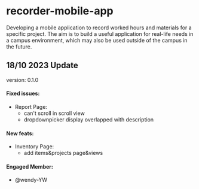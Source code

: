 # recorder-mobile-app
Developing a mobile application to record worked hours and materials for a specific project. The aim is to build a useful application for real-life needs in a campus environment, which may also be used outside of the campus in the future.

## 18/10 2023 Update

version: 0.1.0

#### Fixed issues:
- Report Page:
  - can't scroll in scroll view
  - dropdownpicker display overlapped with description

#### New feats:
- Inventory Page:
  - add items&projects page&views

#### Engaged Member:
- @wendy-YW
